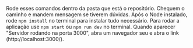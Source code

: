 Rode esses comandos dentro da pasta que está o repositório. Chequem o caminho e mandem mensagem se tiverem dúvidas.
Após o Node instalado, rode ```npm install``` no terminal para instalar tudo necessário.
Para rodar a aplicação use ```npm start``` ou ```npm run dev``` no terminal.
Quando aparecer "Servidor rodando na porta 3000", abra um navegador seu e abra o link (http://localhost:3000/).
